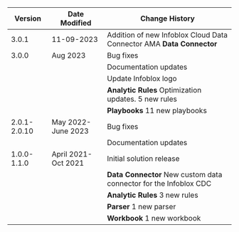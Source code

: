 | **Version**   | **Date Modified**              | **Change History**                                                     |
|---------------|--------------------------------|------------------------------------------------------------------------|
| 3.0.1         | 11-09-2023                     | Addition of new Infoblox Cloud Data Connector AMA **Data Connector**   |
| 3.0.0         | Aug 2023                       | Bug fixes                                                              |
|               |                                | Documentation updates                                                  |
|               |                                | Update Infoblox logo                                                   |                        
|               |                                | **Analytic Rules** Optimization updates. 5 new rules                   |
|               |                                | **Playbooks** 11 new playbooks                                         |
| 2.0.1-2.0.10  | May 2022-June 2023             | Bug fixes                                                              |
|               |                                | Documentation updates                                                  |
| 1.0.0-1.1.0   | April 2021-Oct 2021            | Initial solution release                                               |
|               |                                | **Data Connector** New custom data connector for the Infoblox CDC      |
|               |                                | **Analytic Rules** 3 new rules                                         |
|               |                                | **Parser** 1 new parser                                                |
|               |                                | **Workbook** 1 new workbook                                            |
